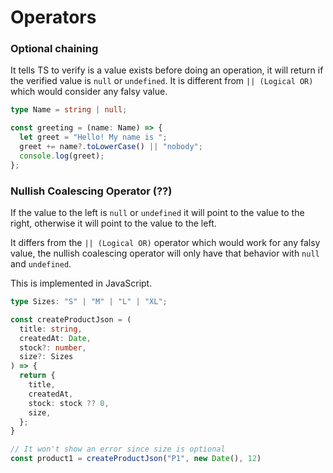 # Operators

### Optional chaining

It tells TS to verify is a value exists before doing an operation, it will return if the verified value is `null` or `undefined`. It is different from `|| (Logical OR)` which would consider any falsy value.

```ts
type Name = string | null;

const greeting = (name: Name) => {
  let greet = "Hello! My name is ";
  greet += name?.toLowerCase() || "nobody";
  console.log(greet);
};
```

### Nullish Coalescing Operator (??)

If the value to the left is `null` or `undefined` it will point to the value to the right, otherwise it will point to the value to the left.

It differs from the `|| (Logical OR)` operator which would work for any falsy value, the nullish coalescing operator will only have that behavior with `null` and `undefined`.

This is implemented in JavaScript.

```ts
type Sizes: "S" | "M" | "L" | "XL";

const createProductJson = (
  title: string,
  createdAt: Date,
  stock?: number,
  size?: Sizes
) => {
  return {
    title,
    createdAt,
    stock: stock ?? 0,
    size,
  };
}

// It won't show an error since size is optional
const product1 = createProductJson("P1", new Date(), 12)
```
